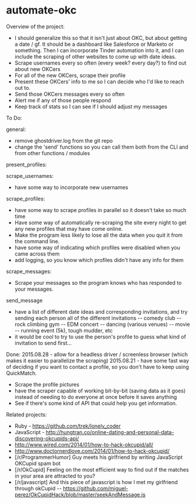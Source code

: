 # automate-okc

Overview of the project:
 - I should generalize this so that it isn't just about OKC, but about getting a date / gf. It should be a dashboard like Salesforce or Marketo or something. Then I can incorporate Tinder automation into it, and I can include the scraping of other websites to come up with date ideas.
 - Scrape usernames every so often (every week? every day?) to find out about new OKCers
 - For all of the new OKCers, scrape their profile
 - Present these OKCers' info to me so I can decide who I'd like to reach out to.
 - Send those OKCers messages every so often
 - Alert me if any of those people respond
 - Keep track of stats so I can see if I should adjust my messages

To Do:

general:
 - remove ghostdriver.log from the git repo
 - change the 'send' functions so you can call them both from the CLI and from other functions / modules

present_profiles:

scrape_usernames:
 - have some way to incorporate new usernames

scrape_profiles:
 - have some way to scrape profiles in parallel so it doesn't take so much time
 - Have some way of automatically re-scraping the site every night to get any new profiles that may have come online.
 - Make the program less likely to lose all the data when you quit it from the command line.
 - have some way of indicating which profiles were disabled when you came across them
 - add logging, so you know which profiles didn't have any info for them

scrape_messages:
 - Scrape your messages so the program knows who has responded to your messages.

send_message
 - have a list of different date ideas and corresponding invitations, and try sending each person all of the different invitations
 -- comedy club
 -- rock climbing gym
 -- EDM concert
 -- dancing (various venues)
 -- movie
 -- running event (5k), tough mudder, etc
 - it would be cool to try to use the person's profile to guess what kind of invitation to send first...




Done:
2015.08.28 - allow for a headless driver / screenless browser (which makes it easier to parallelize the scraping)
2015.08.21 - have some fast way of deciding if you want to contact a profile, so you don't have to keep using QuickMatch.
 - Scrape the profile pictures
 - have the scraper capable of working bit-by-bit (saving data as it goes) instead of needing to do everyone at once before it saves anything
 - See if there's some kind of API that could help you get information.





Related projects:
 - Ruby - https://github.com/trek/lonely_coder
 - JavaScript - http://hungtran.co/online-dating-and-personal-data-discovering-okcupids-api/
 - http://www.wired.com/2014/01/how-to-hack-okcupid/all/
  - http://www.doctornerdlove.com/2014/01/how-to-hack-okcupid/
 - [/r/ProgrammerHumor] Guy meets his girlfriend by writing JavaScript OKCupid spam bot
 - [/r/OkCupid] Feeling on the most efficient way to find out if the matches in your area are attracted to you?
 - [/r/javascript] And this piece of javascript is how I met my girlfriend through okCupid
 -- https://github.com/miguel-perez/OkCupidHack/blob/master/seekAndMessage.js


